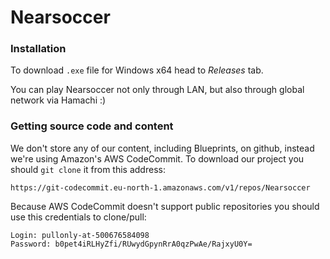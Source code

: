 # Nearsoccer

### Installation

To download `.exe` file for Windows x64 head to *Releases* tab.

You can play Nearsoccer not only through LAN, but also through global network via Hamachi :)

### Getting source code and content

We don't store any of our content, including Blueprints, on github, instead we're using Amazon's AWS CodeCommit.
To download our project you should `git clone` it from this address:
```
https://git-codecommit.eu-north-1.amazonaws.com/v1/repos/Nearsoccer
```

Because AWS CodeCommit doesn't support public repositories you should use this credentials to clone/pull:
```
Login: pullonly-at-500676584098
Password: b0pet4iRLHyZfi/RUwydGpynRrA0qzPwAe/RajxyU0Y=
```
